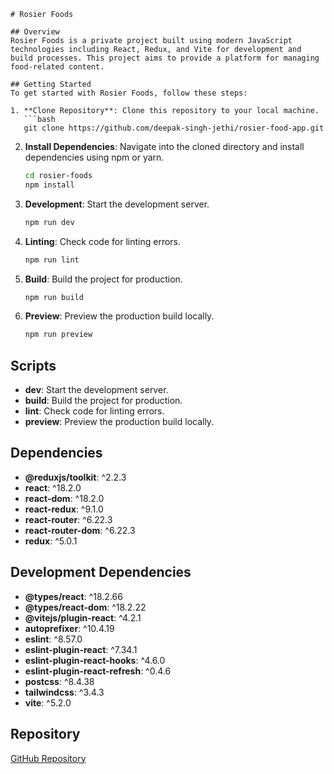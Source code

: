 ```
# Rosier Foods

## Overview
Rosier Foods is a private project built using modern JavaScript technologies including React, Redux, and Vite for development and build processes. This project aims to provide a platform for managing food-related content.

## Getting Started
To get started with Rosier Foods, follow these steps:

1. **Clone Repository**: Clone this repository to your local machine.
   ```bash
   git clone https://github.com/deepak-singh-jethi/rosier-food-app.git
   ```

2. **Install Dependencies**: Navigate into the cloned directory and install dependencies using npm or yarn.
   ```bash
   cd rosier-foods
   npm install
   ```

3. **Development**: Start the development server.
   ```bash
   npm run dev
   ```

4. **Linting**: Check code for linting errors.
   ```bash
   npm run lint
   ```

5. **Build**: Build the project for production.
   ```bash
   npm run build
   ```

6. **Preview**: Preview the production build locally.
   ```bash
   npm run preview
   ```

## Scripts

- **dev**: Start the development server.
- **build**: Build the project for production.
- **lint**: Check code for linting errors.
- **preview**: Preview the production build locally.

## Dependencies

- **@reduxjs/toolkit**: ^2.2.3
- **react**: ^18.2.0
- **react-dom**: ^18.2.0
- **react-redux**: ^9.1.0
- **react-router**: ^6.22.3
- **react-router-dom**: ^6.22.3
- **redux**: ^5.0.1

## Development Dependencies

- **@types/react**: ^18.2.66
- **@types/react-dom**: ^18.2.22
- **@vitejs/plugin-react**: ^4.2.1
- **autoprefixer**: ^10.4.19
- **eslint**: ^8.57.0
- **eslint-plugin-react**: ^7.34.1
- **eslint-plugin-react-hooks**: ^4.6.0
- **eslint-plugin-react-refresh**: ^0.4.6
- **postcss**: ^8.4.38
- **tailwindcss**: ^3.4.3
- **vite**: ^5.2.0

## Repository
[GitHub Repository](https://github.com/deepak-singh-jethi/rosier-food-app)



